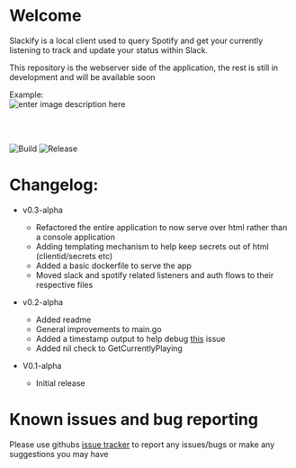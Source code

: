 # Welcome

Slackify is a local client used to query Spotify and get your currently listening to track and update your status within Slack.

This repository is the webserver side of the application, the rest is still in development and will be available soon

Example: <br>
![enter image description here](https://user-images.githubusercontent.com/63231900/211337042-b812ded7-9a24-4d28-b4b9-2a7c63991a19.png)



<br>
<br>


![Build](https://github.com/markpendlebury/Slackify/workflows/Build/badge.svg) ![Release](https://github.com/markpendlebury/Slackify/workflows/Release/badge.svg)




    
# Changelog:
- v0.3-alpha
  - Refactored the entire application to now serve over html rather than a console application
  - Adding templating mechanism to help keep secrets out of html (clientid/secrets etc) 
  - Added a basic dockerfile to serve the app 
  - Moved slack and spotify related listeners and auth flows to their respective files

- v0.2-alpha 
  - Added readme
  - General improvements to main.go 
  - Added a timestamp output to help debug [this](https://github.com/markpendlebury/Slackify/issues/8) issue
  - Added nil check to GetCurrentlyPlaying
  
- V0.1-alpha 
  - Initial release



# Known issues and bug reporting

Please use githubs [issue tracker](https://github.com/markpendlebury/Slackify/issues) to report any issues/bugs or make any suggestions you may have